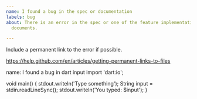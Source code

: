 ```yaml
---
name: I found a bug in the spec or documentation
labels: bug
about: There is an error in the spec or one of the feature implementation
  documents.

---
```


Include a permanent link to the error if possible.

https://help.github.com/en/articles/getting-permanent-links-to-files


name: I found a bug in dart input
import 'dart:io';

void main() {
  stdout.writeln('Type something');
  String input = stdin.readLineSync();
  stdout.writeln('You typed: $input');
}
